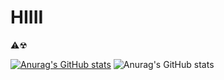 # HIIII 

⚠☢


[![Anurag's GitHub stats](https://github-readme-stats.vercel.app/api?username=xamusco)](https://github.com/anuraghazra/github-readme-stats)
![Anurag's GitHub stats](https://github-readme-stats.vercel.app/api?username=xamusco&show_icons=true)
<!--
**xamusco/xamusco** is a ✨ _special_ ✨ repository because its `README.md` (this file) appears on your GitHub profile.

Here are some ideas to get you started:

- 🔭 I’m currently working on ...
- 🌱 I’m currently learning ...
- 👯 I’m looking to collaborate on ...
- 🤔 I’m looking for help with ...
- 💬 Ask me about ...
- 📫 How to reach me: ...
- 😄 Pronouns: ...
- ⚡ Fun fact: ...
-->
